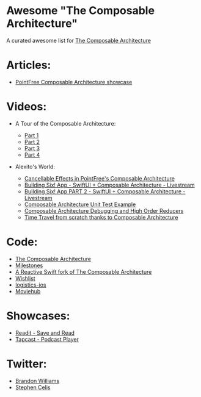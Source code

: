 # Awesome "The Composable Architecture"

A curated awesome list for [The Composable Architecture](https://github.com/pointfreeco/swift-composable-architecture)

# Articles:

- [PointFree Composable Architecture showcase](https://alejandromp.com/blog/pointfree-composable-architecture-showcase/)

# Videos:

- A Tour of the Composable Architecture:

    - [Part 1](https://www.pointfree.co/episodes/ep100-a-tour-of-the-composable-architecture-part-1)
    - [Part 2](https://www.pointfree.co/episodes/ep101-a-tour-of-the-composable-architecture-part-2)
    - [Part 3](https://www.pointfree.co/episodes/ep102-a-tour-of-the-composable-architecture-part-3)
    - [Part 4](https://www.pointfree.co/episodes/ep103-a-tour-of-the-composable-architecture-part-4)

- Alexito's World:

    - [Cancellable Effects in PointFree's Composable Architecture](https://www.youtube.com/watch?v=VAB3lysXU9o)
    - [Building Six! App - SwiftUI + Composable Architecture - Livestream](https://www.youtube.com/watch?v=x7OMRjHBOZE)
    - [Building Six! App PART 2 - SwiftUI + Composable Architecture - Livestream](https://www.youtube.com/watch?v=C4B8GRr0xng)
    - [Composable Architecture Unit Test Example](https://www.youtube.com/watch?v=b2EDNgkLFIc)
    - [Composable Architecture Debugging and High Order Reducers](https://www.youtube.com/watch?v=113bOxNHlUk)
    - [Time Travel from scratch thanks to Composable Architecture](https://www.youtube.com/watch?v=ASsjhyzwBR4)

# Code:

- [The Composable Architecture](https://github.com/pointfreeco/swift-composable-architecture)
- [Milestones](https://github.com/jpsim/Milestones)
- [A Reactive Swift fork of The Composable Architecture](https://github.com/trading-point/reactiveswift-composable-architecture)
- [Wishlist](https://github.com/Rypac/wishlist)
- [logistics-ios](https://github.com/hypertrack/logistics-ios)
- [Moviehub](https://github.com/oskarek/Moviehub)

# Showcases:

- [Readit - Save and Read](https://apps.apple.com/es/app/readit-save-and-read/id1513003417?l=en)
- [Tapcast - Podcast Player](https://apps.apple.com/us/app/tapcast-podcast-studio/id1484994729)

# Twitter:

- [Brandon Williams](https://twitter.com/mbrandonw)
- [Stephen Celis](https://twitter.com/stephencelis)
